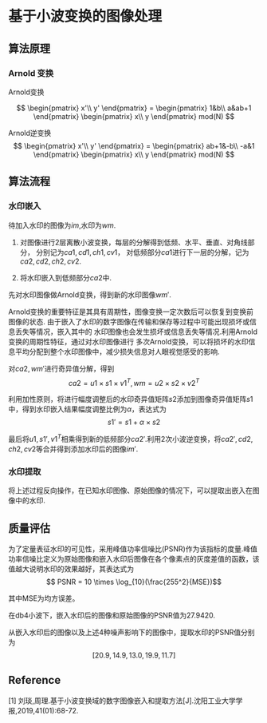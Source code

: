 #   基于小波变换的图像处理

##  算法原理
### Arnold 变换
Arnold变换

$$
    \begin{pmatrix}
    x'\\
    y'
    \end{pmatrix}
    =
    \begin{pmatrix}
    1&b\\
    a&ab+1
    \end{pmatrix}
    \begin{pmatrix}
    x\\
    y
    \end{pmatrix}
    mod(N)
$$

Arnold逆变换
$$
    \begin{pmatrix}
    x'\\
    y'
    \end{pmatrix}
    =
    \begin{pmatrix}
    ab+1&-b\\
    -a&1
    \end{pmatrix}
    \begin{pmatrix}
    x\\
    y
    \end{pmatrix}
    mod(N)
$$
##  算法流程
### 水印嵌入
待加入水印的图像为$im$,水印为$wm$.
1. 对图像进行2层离散小波变换，每层的分解得到低频、水平、垂直、对角线部分，
    分别记为$ca1,cd1,ch1,cv1$，
对低频部分$ca1$进行下一层的分解，记为$ca2,cd2,ch2,cv2$.

2. 将水印嵌入到低频部分$ca2$中.

先对水印图像做Arnold变换，得到新的水印图像$wm'$.

Arnold变换的重要特征是其具有周期性，图像变换一定次数后可以恢复到变换前图像的状态.
由于嵌入了水印的数字图像在传输和保存等过程中可能出现损坏或信息丢失等情况，嵌入其中的
水印图像也会发生损坏或信息丢失等情况.利用Arnold变换的周期性特征，通过对水印图像进行
多次Arnold变换，可以将损坏的水印信息平均分配到整个水印图像中，减少损失信息对人眼视觉感受的影响.

对$ca2,wm'$进行奇异值分解，得到
$$ca2=u1\times s1\times v1^T,wm=u2\times s2\times v2^T$$


利用加性原则，将进行幅度调整后的水印奇异值矩阵$s2$添加到图像奇异值矩阵$s1$中，得到水印嵌入结果幅度调整比例为$\alpha$，表达式为
$$s1' = s1 + \alpha \times s2$$
    
最后将$u1,s1',v1^T$相乘得到新的低频部分$ca2'$.利用2次小波逆变换，将$ca2',cd2,ch2,cv2$等合并得到添加水印后的图像$im'$.

### 水印提取
将上述过程反向操作，在已知水印图像、原始图像的情况下，可以提取出嵌入在图像中的水印.

##  质量评估
为了定量表征水印的可见性，采用峰值功率信噪比(PSNR)作为该指标的度量.峰值功率信噪比定义为原始图像和嵌入水印后图像在各个像素点的灰度差值的函数，该值越大说明水印的效果越好，其表达式为
$$ PSNR = 10 \times \log_{10}(\frac{255^2}{MSE})$$

其中MSE为均方误差。

在db4小波下，嵌入水印后的图像和原始图像的PSNR值为$27.9420$.


从嵌入水印后的图像以及上述4种噪声影响下的图像中，提取水印的PSNR值分别为
$$[20.9,14.9,13.0,19.9,11.7]$$

##  Reference
[1] 刘琰,周理.基于小波变换域的数字图像嵌入和提取方法[J].沈阳工业大学学报,2019,41(01):68-72.